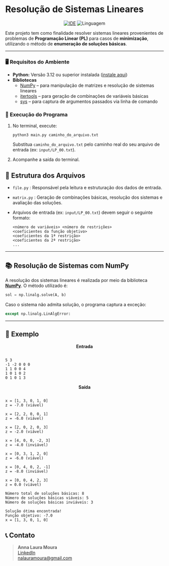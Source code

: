 # Resolução de Sistemas Lineares

<div align="center">

[![IDE](https://img.shields.io/badge/IDE-Visual%20Studio%20Code-informational)](https://code.visualstudio.com/docs/?dv=linux64_deb)
![Linguagem](https://img.shields.io/badge/Linguagem-Python-orange)

</div>

Este projeto tem como finalidade resolver sistemas lineares provenientes de problemas de **Programação Linear (PL)** para casos de **minimização**, utilizando o método de **enumeração de soluções básicas**.

---

### 🖥️ Requisitos do Ambiente

- **Python:** Versão 3.12 ou superior instalada ([instale aqui](https://www.python.org/downloads/))
- **Bibliotecas**
  - [NumPy](https://numpy.org/doc/stable/) – para manipulação de matrizes e resolução de sistemas lineares
  - [itertools](https://docs.python.org/3/library/itertools.html) – para geração de combinações de variáveis básicas
  - [sys](https://docs.python.org/3/library/sys.html) – para captura de argumentos passados via linha de comando


### 🧪 Execução do Programa

1. No terminal, execute:

   ```bash
   python3 main.py caminho_do_arquivo.txt
   ```

   Substitua `caminho_do_arquivo.txt` pelo caminho real do seu arquivo de entrada (ex: `input/LP_00.txt`).

2. Acompanhe a saída do terminal.

## 📂 Estrutura dos Arquivos

- `file.py` : Responsável pela leitura e estruturação dos dados de entrada.
- `matrix.py` : Geração de combinações básicas, resolução dos sistemas e avaliação das soluções.
- Arquivos de entrada (ex: `input/LP_00.txt`) devem seguir o seguinte formato:

  ```
  <número de variáveis> <número de restrições>
  <coeficientes da função objetivo>
  <coeficientes da 1ª restrição>
  <coeficientes da 2ª restrição>
  ...
  ```

---

## 📚 Resolução de Sistemas com NumPy

A resolução dos sistemas lineares é realizada por meio da biblioteca [**NumPy**](https://numpy.org/doc/stable/reference/generated/numpy.linalg.solve.html). O método utilizado é:

```python
sol = np.linalg.solve(A, b)  
```

Caso o sistema não admita solução, o programa captura a exceção:

```python
except np.linalg.LinAlgError:
```

---


## 📄 Exemplo

<p align="center"><strong>Entrada</strong></p>


```

5 3
-1 -2 0 0 0
1 1 0 0 4
1 0 1 0 2
0 1 0 1 3
```

<p align="center"><strong>Saída</strong></p>

```

x = [1, 3, 0, 1, 0]
z = -7.0 (viável)

x = [2, 2, 0, 0, 1]
z = -6.0 (viável)

x = [2, 0, 2, 0, 3]
z = -2.0 (viável)

x = [4, 0, 0, -2, 3]
z = -4.0 (inviável)

x = [0, 3, 1, 2, 0]
z = -6.0 (viável)

x = [0, 4, 0, 2, -1]
z = -8.0 (inviável)

x = [0, 0, 4, 2, 3]
z = 0.0 (viável)

Número total de soluções básicas: 8
Número de soluções básicas viáveis: 5
Número de soluções básicas inviáveis: 3

Solução ótima encontrada!
Função objetivo: -7.0
x = [1, 3, 0, 1, 0]
```


## 📞 Contato
> **Anna Laura Moura**  
> [LinkedIn](https://www.linkedin.com/in/anna-laura-614384205)  
> [nalauramoura@gmail.com](mailto:nalauramoura@gmail.com)
